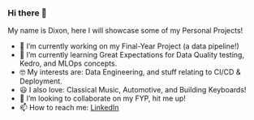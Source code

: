 ### Hi there 👋

My name is Dixon, here I will showcase some of my Personal Projects!

- 🔭 I’m currently working on my Final-Year Project (a data pipeline!)
- 🌱 I’m currently learning Great Expectations for Data Quality testing, Kedro, and MLOps concepts.
- 🤓 My interests are: Data Engineering, and stuff relating to CI/CD & Deployment.
- 😃 I also love: Classical Music, Automotive, and Building Keyboards!
- 👯 I’m looking to collaborate on my FYP, hit me up!
- 📫 How to reach me: <a href="https://www.linkedin.com/in/dixon2678/">LinkedIn</a>


